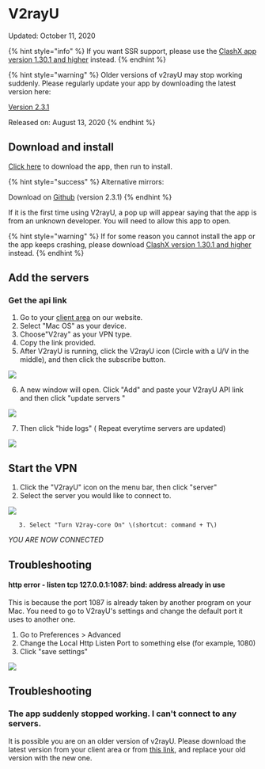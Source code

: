 # V2rayU

Updated: October 11, 2020

{% hint style="info" %}
If you want SSR support, please use the [ClashX app version 1.30.1 and higher](clashx-v1.30.1-and-higher.md) instead.
{% endhint %}

{% hint style="warning" %}
Older versions of v2rayU may stop working suddenly. Please regularly update your app by downloading the latest version here:

[Version 2.3.1](https://wannaflix.com/dl.php?type=d&id=22) 

Released on: August 13, 2020
{% endhint %}

## Download and install

[Click here](https://wannaflix.com/dl.php?type=d&id=22) to download the app, then run to install.

{% hint style="success" %}
Alternative mirrors:

Download on [Github](https://github.com/yanue/V2rayU/releases/download/2.3.1/V2rayU.dmg) \(version 2.3.1\)
{% endhint %}

If it is the first time using V2rayU, a pop up will appear saying that the app is from an unknown developer. You will need to allow this app to open.

{% hint style="warning" %}
If for some reason you cannot install the app or the app keeps crashing, please download [ClashX version 1.30.1 and higher](clashx-v1.30.1-and-higher.md) instead.
{% endhint %}

## Add the servers

### Get the api link

1. Go to your [client area](https://wannaflix.net/clientarea.php) on our website. 
2. Select "Mac OS" as your device.
3. Choose"V2ray" as your VPN type.
4. Copy the link provided.
5. After V2rayU is running, click the V2rayU icon \(Circle with a U/V in the middle\), and then click the subscribe button.  

                                                                                                    

![](../../.gitbook/assets/screenshot-2020-05-14-at-11.02.21-pm.png)

  6.  A new window will open. Click "Add" and paste your V2rayU API link and then click "update servers "       

![](../../.gitbook/assets/screenshot-2020-05-14-at-11.03.47-pm.png)

7. Then click  "hide logs"  \( Repeat everytime servers are updated\)

![](../../.gitbook/assets/screenshot-2020-05-14-at-11.06.12-pm.png)

## Start the VPN

1. Click the "V2rayU" icon  on the menu bar, then click "server"
2. Select the server you would like to connect to.

![](../../.gitbook/assets/screenshot-2020-05-18-at-12.20.43-am.png)

       3. Select "Turn V2ray-core On" \(shortcut: command + T\)

_YOU ARE NOW CONNECTED_

## Troubleshooting

#### http error - listen tcp 127.0.0.1:1087: bind: address already in use

This is because the port 1087 is already taken by another program on your Mac. You need to go to V2rayU's settings and change the default port it uses to another one.

1. Go to Preferences &gt; Advanced
2. Change the Local Http Listen Port to something else \(for example, 1080\)
3. Click "save settings"

![](../../.gitbook/assets/img_7302.jpg)

## Troubleshooting

### The app suddenly stopped working. I can't connect to any servers.

It is possible you are on an older version of v2rayU. Please download the latest version from your client area or from [this link](https://wannaflix.com/dl.php?type=d&id=22), and replace your old version with the new one.



